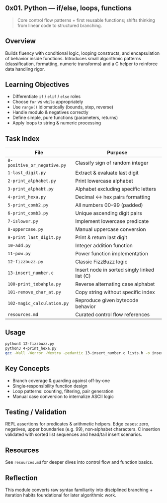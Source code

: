 ## 0x01. Python — if/else, loops, functions

> Core control flow patterns + first reusable functions; shifts thinking from linear code to structured branching.

## Overview

Builds fluency with conditional logic, looping constructs, and encapsulation of behavior inside functions. Introduces small algorithmic patterns (classification, formatting, numeric transforms) and a C helper to reinforce data handling rigor.

## Learning Objectives

- Differentiate `if` / `elif` / `else` roles
- Choose `for` vs `while` appropriately
- Use `range()` idiomatically (bounds, step, reverse)
- Handle modulo & negatives correctly
- Define simple, pure functions (parameters, returns)
- Apply loops to string & numeric processing

## Task Index

| File                        | Purpose                                      |
| --------------------------- | -------------------------------------------- |
| `0-positive_or_negative.py` | Classify sign of random integer              |
| `1-last_digit.py`           | Extract & evaluate last digit                |
| `2-print_alphabet.py`       | Print lowercase alphabet                     |
| `3-print_alphabt.py`        | Alphabet excluding specific letters          |
| `4-print_hexa.py`           | Decimal ↔ hex pairs formatting               |
| `5-print_comb2.py`          | All numbers 00–99 (padded)                   |
| `6-print_comb3.py`          | Unique ascending digit pairs                 |
| `7-islower.py`              | Implement lowercase predicate                |
| `8-uppercase.py`            | Manual uppercase conversion                  |
| `9-print_last_digit.py`     | Print & return last digit                    |
| `10-add.py`                 | Integer addition function                    |
| `11-pow.py`                 | Power function implementation                |
| `12-fizzbuzz.py`            | Classic FizzBuzz logic                       |
| `13-insert_number.c`        | Insert node in sorted singly linked list (C) |
| `100-print_tebahpla.py`     | Reverse alternating case alphabet            |
| `101-remove_char_at.py`     | Copy string without specific index           |
| `102-magic_calculation.py`  | Reproduce given bytecode behavior            |
| `resources.md`              | Curated control flow references              |

## Usage

```bash
python3 12-fizzbuzz.py
python3 4-print_hexa.py
gcc -Wall -Werror -Wextra -pedantic 13-insert_number.c lists.h -o insert && ./insert
```

## Key Concepts

- Branch coverage & guarding against off‑by‑one
- Single‑responsibility function design
- Loop patterns: counting, filtering, pair generation
- Manual case conversion to internalize ASCII logic

## Testing / Validation

REPL assertions for predicates & arithmetic helpers. Edge cases: zero, negatives, upper boundaries (e.g. 99), non‑alphabet characters. C insertion validated with sorted list sequences and head/tail insert scenarios.

## Resources

See `resources.md` for deeper dives into control flow and function basics.

## Reflection

This module converts raw syntax familiarity into disciplined branching + iteration habits foundational for later algorithmic work.
